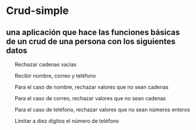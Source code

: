 # Crud-simple

## una aplicación que hace las funciones básicas de un crud de una persona con los siguientes datos
  <ol><p>Rechazar cadenas vacías</p></ol>
  <ol><p>Recibir nombre, correo y teléfono</p></ol>
  <ol><p>Para el caso de nombre, rechazar valores que no sean cadenas</p></ol>
  <ol><p>Para el caso de correo, rechazar valores que no sean cadenas</p></ol>
  <ol><p>Para el caso de teléfono, rechazar valores que no sean números enteros</p></ol>
  <ol><p>Limitar a diez dígitos el número de teléfono</p></ol>
